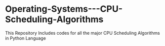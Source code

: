 # Operating-Systems---CPU-Scheduling-Algorithms
This Repository Includes codes for all the major CPU Scheduling Algorithms in Python Language
